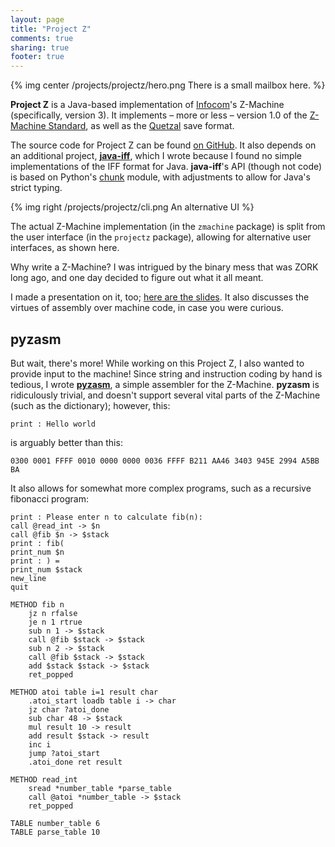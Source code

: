 ```yaml
---
layout: page
title: "Project Z"
comments: true
sharing: true
footer: true
---
```

{% img center /projects/projectz/hero.png There is a small mailbox here. %}

**Project Z** is a Java-based implementation of [Infocom][]'s Z-Machine (specifically, version 3).
It implements – more or less – version 1.0 of the [Z-Machine Standard][], as well as the [Quetzal][]
save format.

The source code for Project Z can be found [on GitHub](http://github.com/mattpf/projectz). It also
depends on an additional project, **[java-iff][]**, which I wrote because I found no simple
implementations of the IFF format for Java. **java-iff**'s API (though not code) is based on 
Python's [chunk][] module, with adjustments to allow for Java's strict typing.

{% img right /projects/projectz/cli.png An alternative UI %}

The actual Z-Machine implementation (in the `zmachine` package) is split from the user interface
(in the `projectz` package), allowing for alternative user interfaces, as shown here.

Why write a Z-Machine? I was intrigued by the binary mess that was ZORK long ago, and one day decided
to figure out what it all meant.

I made a presentation on it, too; [here are the slides](/projects/projectz/slides/). It also discusses
the virtues of assembly over machine code, in case you were curious.

pyzasm
------

But wait, there's more! While working on this Project Z, I also wanted to provide input to the machine!
Since string and instruction coding by hand is tedious, I wrote **[pyzasm][]**, a simple assembler for
the Z-Machine. **pyzasm** is ridiculously trivial, and doesn't support several vital parts of the
Z-Machine (such as the dictionary); however, this:

    print : Hello world

is arguably better than this:

    0300 0001 FFFF 0010 0000 0000 0036 FFFF B211 AA46 3403 945E 2994 A5BB BA

It also allows for somewhat more complex programs, such as a recursive fibonacci program:

    print : Please enter n to calculate fib(n): 
    call @read_int -> $n 
    call @fib $n -> $stack
    print : fib(
    print_num $n
    print : ) = 
    print_num $stack
    new_line
    quit

    METHOD fib n
        jz n rfalse
        je n 1 rtrue
        sub n 1 -> $stack
        call @fib $stack -> $stack
        sub n 2 -> $stack
        call @fib $stack -> $stack
        add $stack $stack -> $stack
        ret_popped

    METHOD atoi table i=1 result char
        .atoi_start loadb table i -> char
        jz char ?atoi_done
        sub char 48 -> $stack
        mul result 10 -> result
        add result $stack -> result
        inc i
        jump ?atoi_start
        .atoi_done ret result
        
    METHOD read_int
        sread *number_table *parse_table
        call @atoi *number_table -> $stack
        ret_popped

    TABLE number_table 6
    TABLE parse_table 10


[Infocom]: http://en.wikipedia.org/wiki/Infocom
[Z-Machine Standard]: http://www.inform-fiction.org/zmachine/standards/z1point0/index.html
[Quetzal]: http://www.inform-fiction.org/zmachine/standards/quetzal/index.html
[java-iff]: https://github.com/mattpf/java-iff
[chunk]: http://docs.python.org/library/chunk
[pyzasm]: https://github.com/mattpf/pyzasm
